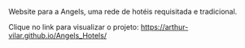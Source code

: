 Website para a Angels, uma rede de hotéis requisitada e tradicional.

Clique no link para visualizar o projeto:
https://arthur-vilar.github.io/Angels_Hotels/

